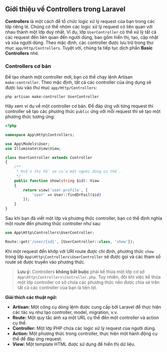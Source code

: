 ## Giới thiệu về Controllers trong Laravel

**Controllers** là một cách để tổ chức logic xử lý request của bạn trong các lớp riêng lẻ. Chúng có thể nhóm các logic xử lý request có liên quan với nhau thành một lớp duy nhất. Ví dụ, lớp `UserController` có thể xử lý tất cả các request đến liên quan đến người dùng, bao gồm hiển thị, tạo, cập nhật và xóa người dùng. Theo mặc định, các controller được lưu trữ trong thư mục `app/Http/Controllers`.
Tuyệt vời, chúng ta tiếp tục dịch phần **Basic Controllers** nhé.

### Controllers cơ bản

Để tạo nhanh một controller mới, bạn có thể chạy lệnh Artisan `make:controller`. Theo mặc định, tất cả các controller của ứng dụng sẽ được lưu vào thư mục `app/Http/Controllers`:

```shell
php artisan make:controller UserController
```

Hãy xem ví dụ về một controller cơ bản. Để đáp ứng với từng request thì controller sẽ tạo các phương thức `public` ứng với mỗi request thì sẽ tạo một phương thức tương ứng:

```php
<?php

namespace App\Http\Controllers;

use App\Models\User;
use Illuminate\View\View;

class UserController extends Controller
{
    /**
     * Hiển thị hồ sơ của một người dùng cụ thể.
     */
    public function show(string $id): View
    {
        return view('user.profile', [
            'user' => User::findOrFail($id)
        ]);
    }
}
```

Sau khi bạn đã viết một lớp và phương thức controller, bạn có thể định nghĩa một route đến phương thức controller như sau:

```php
use App\Http\Controllers\UserController;

Route::get('/user/{id}', [UserController::class, 'show']);
```

Khi một request đến khớp với URI route được chỉ định, phương thức `show` trong lớp `App\Http\Controllers\UserController` sẽ được gọi và các tham số route sẽ được truyền vào phương thức.

> **Lưu ý:** Controllers **không bắt buộc** phải kế thừa một lớp cơ sở `App\Http\Controllers\Controller.php`. Tuy nhiên, đôi khi việc kế thừa một lớp controller cơ sở chứa các phương thức nên được chia sẻ trên tất cả các controller của bạn là tiện lợi.

**Giải thích các thuật ngữ:**

- **Artisan:** Một công cụ dòng lệnh được cung cấp bởi Laravel để thực hiện các tác vụ như tạo controller, model, migration, v.v.
- **Route:** Một quy tắc ánh xạ một URL cụ thể đến một controller và action cụ thể.
- **Controller:** Một lớp PHP chứa các logic xử lý request của người dùng.
- **Action:** Một phương thức trong controller, thực hiện một hành động cụ thể để đáp ứng request.
- **View:** Một template HTML được sử dụng để hiển thị dữ liệu.

